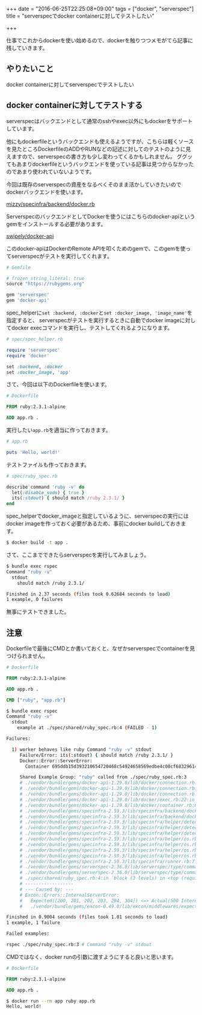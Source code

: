 +++
date = "2016-06-25T22:25:08+09:00"
tags = ["docker", "serverspec"]
title = "serverspecでdocker containerに対してテストしたい"

+++

仕事でこれからdockerを使い始めるので、dockerを触りつつメモがてら記事に残していきます。

<!--more-->

## やりたいこと
docker containerに対してserverspecでテストしたい

## docker containerに対してテストする
serverspecはバックエンドとして通常のsshやexec以外にもdockerをサポートしています。

他にもdockerfileというバックエンドも使えるようですが、こちらは軽くソースを見たところDockerfileのADDやRUNなどの記述に対してのテストのように見えますので、serverspecの書き方も少し変わってくるかもしれません。
ググッてもあまりdockerfileというバックエンドを使っている記事は見つからなかったのであまり使われていないようです。

今回は既存のserverspecの資産をなるべくそのまま活かしていきたいのでdockerバックエンドを使います。

[mizzy/specinfra/backend/docker.rb](https://github.com/mizzy/specinfra/blob/master/lib/specinfra/backend/docker.rb)

ServerspecのバックエンドとしてDockerを使うにはこちらのdocker-apiというgemをインストールする必要があります。

[swipely/docker-api](https://github.com/swipely/docker-api)

このdocker-apiはDockerのRemote APIを叩くためのgemで、このgemを使ってserverspecがテストを実行してくれます。

```ruby
# Gemfile

# frozen_string_literal: true
source "https://rubygems.org"

gem 'serverspec'
gem 'docker-api'
```

spec_helperに`set :backend, :docker`と`set :docker_image, 'image_name'`を指定すると、
serverspecがテストを実行するときに自動でdocker imageに対してdocker execコマンドを実行し、テストしてくれるようになります。

```ruby
# spec/spec_helper.rb

require 'serverspec'
require 'docker'

set :backend, :docker
set :docker_image, 'app'
```

さて、今回は以下のDockerfileを使います。

```dockerfile
# Dockerfile

FROM ruby:2.3.1-alpine

ADD app.rb .
```

実行したい`app.rb`を適当に作っておきます。

```ruby
# app.rb

puts 'Hello, world!'
```

テストファイルも作っておきます。

```ruby
# spec/ruby_spec.rb

describe command 'ruby -v' do
  let(:disable_sudo) { true }
  its(:stdout) { should match /ruby 2.3.1/ }
end
```

spec_helperでdocker_imageと指定しているように、serverspecの実行にはdocker imageを作っておく必要があるため、事前にdocker buildしておきます。

```sh
$ docker build -t app .
```

さて、ここまでできたらserverspecを実行してみましょう。

```sh
$ bundle exec rspec
Command "ruby -v"
  stdout
    should match /ruby 2.3.1/

Finished in 2.37 seconds (files took 0.62684 seconds to load)
1 example, 0 failures
```

無事にテストできました。

## 注意
Dockerfileで最後にCMDとか書いておくと、なぜかserverspecでcontainerを見つけられません。

```dockerfile
# Dockerfile

FROM ruby:2.3.1-alpine

ADD app.rb .

CMD ["ruby", "app.rb"]
```

```sh
$ bundle exec rspec
Command "ruby -v"
  stdout
    example at ./spec/shared/ruby_spec.rb:4 (FAILED - 1)

Failures:

  1) worker behaves like ruby Command "ruby -v" stdout
     Failure/Error: its(:stdout) { should match /ruby 2.3.1/ }
     Docker::Error::ServerError:
       Container 695ddb15d393210654720468c54924658569edbe4c00cf6832961443440e6969 is not running

     Shared Example Group: "ruby" called from ./spec/ruby_spec.rb:3
     # ./vendor/bundle/gems/docker-api-1.29.0/lib/docker/connection.rb:50:in `rescue in request'
     # ./vendor/bundle/gems/docker-api-1.29.0/lib/docker/connection.rb:38:in `request'
     # ./vendor/bundle/gems/docker-api-1.29.0/lib/docker/connection.rb:65:in `block (2 levels) in <class:Connection>'
     # ./vendor/bundle/gems/docker-api-1.29.0/lib/docker/exec.rb:22:in `create'
     # ./vendor/bundle/gems/docker-api-1.29.0/lib/docker/container.rb:64:in `exec'
     # ./vendor/bundle/gems/specinfra-2.59.3/lib/specinfra/backend/docker.rb:94:in `docker_run!'
     # ./vendor/bundle/gems/specinfra-2.59.3/lib/specinfra/backend/docker.rb:31:in `run_command'
     # ./vendor/bundle/gems/specinfra-2.59.3/lib/specinfra/helper/detect_os.rb:13:in `run_command'
     # ./vendor/bundle/gems/specinfra-2.59.3/lib/specinfra/helper/detect_os/redhat.rb:11:in `detect'
     # ./vendor/bundle/gems/specinfra-2.59.3/lib/specinfra/helper/detect_os.rb:5:in `detect'
     # ./vendor/bundle/gems/specinfra-2.59.3/lib/specinfra/helper/os.rb:24:in `block in detect_os'
     # ./vendor/bundle/gems/specinfra-2.59.3/lib/specinfra/helper/os.rb:23:in `each'
     # ./vendor/bundle/gems/specinfra-2.59.3/lib/specinfra/helper/os.rb:23:in `detect_os'
     # ./vendor/bundle/gems/specinfra-2.59.3/lib/specinfra/helper/os.rb:9:in `os'
     # ./vendor/bundle/gems/specinfra-2.59.3/lib/specinfra/runner.rb:7:in `method_missing'
     # ./vendor/bundle/gems/serverspec-2.36.0/lib/serverspec/type/command.rb:17:in `command_result'
     # ./vendor/bundle/gems/serverspec-2.36.0/lib/serverspec/type/command.rb:4:in `stdout'
     # ./spec/shared/ruby_spec.rb:4:in `block (3 levels) in <top (required)>'
     # ------------------
     # --- Caused by: ---
     # Excon::Errors::InternalServerError:
     #   Expected([200, 201, 202, 203, 204, 304]) <=> Actual(500 InternalServerError)
     #   ./vendor/bundle/gems/excon-0.49.0/lib/excon/middlewares/expects.rb:6:in `response_call'

Finished in 0.9004 seconds (files took 1.01 seconds to load)
1 example, 1 failure

Failed examples:

rspec ./spec/ruby_spec.rb:3 # Command "ruby -v" stdout
```

CMDではなく、docker runの引数に渡すようにすると良いと思います。

```dockerfile
# Dockerfile

FROM ruby:2.3.1-alpine

ADD app.rb .
```

```sh
$ docker run --rm app ruby app.rb
Hello, world!
```
